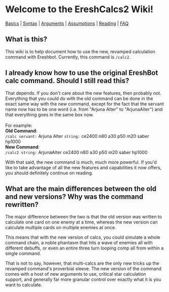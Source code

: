 <body style="overflow-x:scroll">

<h1>Welcome to the EreshCalcs2 Wiki!</h1>

<a href="https://andell4301.github.io/EreshCalcs2/basics">Basics</a> | <a href="https://andell4301.github.io/EreshCalcs2/syntax">Syntax</a> | <a href="https://andell4301.github.io/EreshCalcs2/arguments">Arguments</a> | <a href="https://andell4301.github.io/EreshCalcs2/assumptions">Assumptions</a> | <a href="https://andell4301.github.io/EreshCalcs2/reading">Reading</a> | <a href="https://andell4301.github.io/EreshCalcs2/FAQ">FAQ</a>

<h2>What is this?</h2>
This wiki is to help document how to use the new, revamped calculation command with Ereshbot. 
Currently, this command is <code>/calc2</code>.
<h2>I already know how to use the original EreshBot calc command. Should I still read this?</h2>
That depends. If you don't care about the new features, then probably not. Everything that you could do with the old 
command can be done in the exact same way with the new command, except for the fact that the servant name now has to 
be one word (i.e. from "Arjuna Alter" to "ArjunaAlter") and that everything goes in the same box now.
<br><br>
For example:
<br>
<b>Old Command</b>:<br>
<code>/calc servant:</code> Arjuna Alter <code>string:</code> ce2400 n80 a30 p50 m20 saber hp1000
<br><b>New Command</b>:<br>
<code>/calc2 string:</code> ArjunaAlter ce2400 n80 a30 p50 m20 saber hp1000

With that said, the new command is much, much more powerful. If you'd like to take advantage of all the new 
features and capabilities it now offers, you should definitely continue on reading.
<h2>What are the main differences between the old and new versions? Why was the command rewritten?</h2>
The major difference between the two is that the old version was written to calculate one card on one enemy at a time,
whereas the new version can calculate multiple cards on multiple enemies at once.
<br>

This means that with the new version of calcs, you could simulate a whole command chain, a noble phantasm 
that hits a wave of enemies all with different debuffs, or even an entire three turn looping comp all from within 
a single command.

That is not to say, however, that multi-calcs are the only new tricks up the revamped command's proverbial sleeve.
The new version of the command comes with a host of new arguments to use, critical star calculation support, 
and generally far more granular control over exactly what it is you want to calculate.